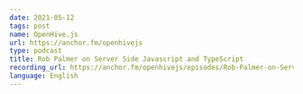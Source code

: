 ```yaml
---
date: 2021-05-12
tags: post
name: OpenHive.js
url: https://anchor.fm/openhivejs
type: podcast
title: Rob Palmer on Server Side Javascript and TypeScript
recording_url: https://anchor.fm/openhivejs/episodes/Rob-Palmer-on-Server-Side-Javascript-and-TypeScript-e12gu0a
language: English
---
```

